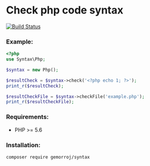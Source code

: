# Check php code syntax

[![Build Status](https://secure.travis-ci.org/Gemorroj/Syntax.png?branch=master)](https://travis-ci.org/Gemorroj/Syntax)


### Example:
```php
<?php
use Syntax\Php;

$syntax = new Php();

$resultCheck = $syntax->check('<?php echo 1; ?>');
print_r($resultCheck);

$resultCheckFile = $syntax->checkFile('example.php');
print_r($resultCheckFile);
```

### Requirements:

- PHP >= 5.6

### Installation:
```bash
composer require gemorroj/syntax
```

